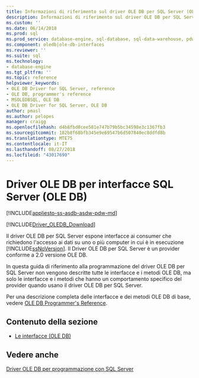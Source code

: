 ```yaml
---
title: Informazioni di riferimento sul driver OLE DB per SQL Server (OLE DB)
description: Informazioni di riferimento sul driver OLE DB per SQL Server (OLE DB)
ms.custom: ''
ms.date: 06/14/2018
ms.prod: sql
ms.prod_service: database-engine, sql-database, sql-data-warehouse, pdw
ms.component: oledb|ole-db-interfaces
ms.reviewer: ''
ms.suite: sql
ms.technology:
- database-engine
ms.tgt_pltfrm: ''
ms.topic: reference
helpviewer_keywords:
- OLE DB Driver for SQL Server, reference
- OLE DB, programmer's reference
- MSOLEDBSQL, OLE DB
- OLE DB Driver for SQL Server, OLE DB
author: pmasl
ms.author: pelopes
manager: craigg
ms.openlocfilehash: d4b8fbd8cee581e747b79b5bc34598e3c1367fb3
ms.sourcegitcommit: 182b8f68bfb345e9e69547b6d507840ec8ddfd8b
ms.translationtype: MTE75
ms.contentlocale: it-IT
ms.lasthandoff: 08/27/2018
ms.locfileid: "43017690"
---
```

# <a name="ole-db-driver-for-sql-server-ole-db-interfaces"></a>Driver OLE DB per interfacce SQL Server (OLE DB)
[!INCLUDE[appliesto-ss-asdb-asdw-pdw-md](../../../includes/appliesto-ss-asdb-asdw-pdw-md.md)]

[!INCLUDE[Driver_OLEDB_Download](../../../includes/driver_oledb_download.md)]

  Il driver OLE DB per SQL Server espone interfacce ai consumer che richiedono l'accesso ai dati su uno o più computer in cui è in esecuzione [!INCLUDE[ssNoVersion](../../../includes/ssnoversion-md.md)]. Il Driver OLE DB per SQL Server è un provider conforme a 2.0 versione OLE DB.  
  
 In questa guida di riferimento alla programmazione del driver OLE DB per SQL Server non vengono descritte tutte le interfacce e i metodi OLE DB, ma solo le interfacce e i metodi che hanno un comportamento specifico del provider quando usano il driver OLE DB per SQL Server.  
  
 Per una descrizione completa delle interfacce e dei metodi OLE DB di base, vedere [OLE DB Programmer's Reference](http://go.microsoft.com/fwlink/?LinkId=45232).  
  
## <a name="in-this-section"></a>Contenuto della sezione  
  
-   [Le interfacce &#40;OLE DB&#41;](../../oledb/ole-db-interfaces/oledb-driver-for-sql-server-ole-db-interfaces.md)  
  
## <a name="see-also"></a>Vedere anche  
 [Driver OLE DB per programmazione con SQL Server](../../oledb/ole-db/oledb-driver-for-sql-server-programming.md)  
  
  
